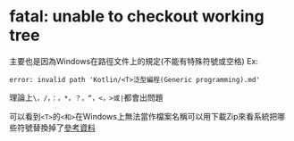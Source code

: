 # fatal: unable to checkout working tree
主要也是因為Windows在路徑文件上的規定(不能有特殊符號或空格)
Ex:
```
error: invalid path 'Kotlin/<T>泛型編程(Generic programming).md'
```
理論上`\，/，：，*，？，“，<，>或|`都會出問題

可以看到`<T>`的`<和>`在Windows上無法當作檔案名稱可以用下載Zip來看系統把哪些符號替換掉了[參考資料](https://stackoverflow.com/questions/24898680/fatal-unable-to-checkout-working-tree/63860987)
